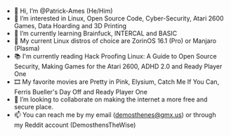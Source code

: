 - 👋 Hi, I’m @Patrick-Ames (He/Him)
- 👀 I’m interested in Linux, Open Source Code, Cyber-Security, Atari 2600 Games, Data Hoarding and 3D Printing
- 🌱 I’m currently learning Brainfuck, INTERCAL and BASIC
- 🐧 My current Linux distros of choice are ZorinOS 16.1 (Pro) or Manjaro (Plasma)
- 📚 I'm currently reading Hack Proofing Linux: A Guide to Open Source Security, Making Games for the Atari 2600, ADHD 2.0 and Ready Player One
- 🎞️ My favorite movies are Pretty in Pink, Elysium, Catch Me If You Can, Ferris Bueller's Day Off and Ready Player One
- 💞️ I’m looking to collaborate on making the internet a more free and secure place.
- 📫 You can reach me by my email (demosthenes@gmx.us) or through my Reddit account (DemosthensTheWise)

<!---
Patrick-Ames/Patrick-Ames is a ✨ special ✨ repository because its `README.md` (this file) appears on your GitHub profile.
You can click the Preview link to take a look at your changes.
--->
